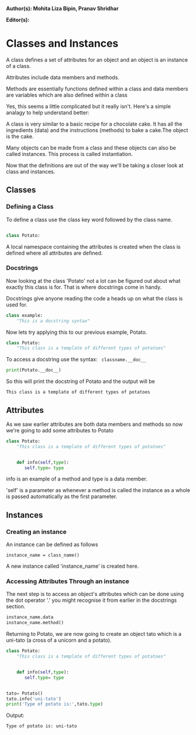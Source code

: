 **Author(s):  Mohita Liza Bipin, Pranav Shridhar**

**Editor(s):**

# Classes and Instances
A class defines a set of attributes for an object and an object is an instance of a class.

Attributes include data members and methods.

Methods are essentially functions defined within a class and data members are variables which are also defined within a class

Yes, this seems a little complicated but it really isn't. Here's a simple analagy to help understand better:

A class is very similar to a basic recipe for a chocolate cake. It has all the ingredients (data) and the instructions (methods) to bake a cake.The object is the cake.

Many objects can be made from a class and these objects can also be called instances.
This process is called instantiation.

Now that the definitions are out of the way we'll be taking a closer look at class and instances.

## Classes

### Defining a Class

To define a class use the class key word followed by the class name.

```python

class Potato:
```

A local namespace containing the attributes is created when the class is defined where all attributes are defined.

###  Docstrings

Now looking at the class 'Potato' not a lot can be figured out about what exactly this class is for.
That is where docstrings come in handy.

Docstrings give anyone reading the code a heads up on what the class is used for.

```python
class example:
    "This is a docstring syntax"
```


Now lets try applying this to our previous example, Potato.
```python
class Potato:
    "This class is a template of different types of potatoes"
```

To access a docstring use the syntax:
``` classname.__doc__```

```python
print(Potato.__doc__)
```

So this will print the docstring of Potato and the output will be

```This class is a template of different types of potatoes```

## Attributes


As we saw earlier attributes are both data members and methods so now we're going to add some attributes to Potato

```python
class Potato:
    "This class is a template of different types of potatoes"


    def info(self,type):
       self.type= type
```

info is an example of a method and type is a data member.

'self' is a parameter as whenever a method is called the instance as a whole is passed automatically as the first parameter.


## Instances

### Creating an instance

An instance can be defined as follows

```instance_name = class_name() ```

A new instance called 'instance_name' is created here.

### Accessing Attributes Through an instance
The next step is to access an object's attributes which can be done using the dot operator '.' you might recognise it from earlier in the docstrings section.

```python
instance_name.data
instance_name.method()
 ```

Returning to Potato, we are now going to create an object tato which is a uni-tato (a cross of a unicorn and a potato).


```python
class Potato:
    "This class is a template of different types of potatoes"


    def info(self,type):
       self.type= type


tato= Potato()
tato.info('uni-tato')
print('Type of potato is:',tato.type)
```

Output:
```
Type of potato is: uni-tato
```


